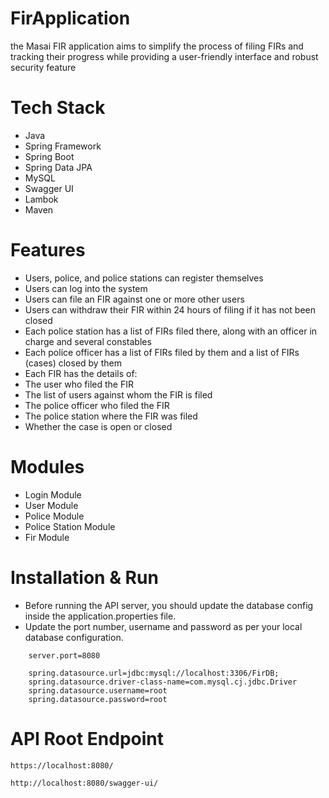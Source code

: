 # FirApplication
the Masai FIR application aims to simplify the process of filing FIRs and tracking their progress while providing a user-friendly interface and robust security feature



# Tech Stack
- Java
- Spring Framework
- Spring Boot
- Spring Data JPA
- MySQL
- Swagger UI
- Lambok
- Maven


# Features
- Users, police, and police stations can register themselves
- Users can log into the system
- Users can file an FIR against one or more other users
- Users can withdraw their FIR within 24 hours of filing if it has not been closed
- Each police station has a list of FIRs filed there, along with an officer in charge and several constables
- Each police officer has a list of FIRs filed by them and a list of FIRs (cases) closed by them
- Each FIR has the details of:
- The user who filed the FIR
- The list of users against whom the FIR is filed
- The police officer who filed the FIR
- The police station where the FIR was filed
- Whether the case is open or closed


# Modules

- Login Module
- User Module
- Police Module
- Police Station Module
- Fir Module







# Installation & Run
 - Before running the API server, you should update the database config inside the application.properties file.
- Update the port number, username and password as per your local database configuration.

```
    server.port=8080

    spring.datasource.url=jdbc:mysql://localhost:3306/FirDB;
    spring.datasource.driver-class-name=com.mysql.cj.jdbc.Driver
    spring.datasource.username=root
    spring.datasource.password=root
```

# API Root Endpoint
```
https://localhost:8080/
```
```
http://localhost:8080/swagger-ui/
```

